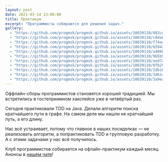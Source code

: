 ```yaml
---
layout: post
date: 2021-03-14 13:00:00
title: Практикум
excerpt: "Программисты собираются для решения задач."
gallery:
  - "https://github.com/progmsk/progmsk.github.io/assets/10639110/883cd134-3e4c-4a20-a7ac-d49c0086beb9"
  - "https://github.com/progmsk/progmsk.github.io/assets/10639110/c8da8774-b892-47a2-a117-61f3d8bb4bdf"
  - "https://github.com/progmsk/progmsk.github.io/assets/10639110/f74aab87-d2a6-47b0-ab00-4313108fcf22"
  - "https://github.com/progmsk/progmsk.github.io/assets/10639110/65942546-c367-4cd8-80b8-53afba80e06d"
  - "https://github.com/progmsk/progmsk.github.io/assets/10639110/a4098723-f0b9-4350-a2e7-fde6ca23ada6"
  - "https://github.com/progmsk/progmsk.github.io/assets/10639110/9b5b9928-7708-4aac-bac8-8b6a16b112e7"
  - "https://github.com/progmsk/progmsk.github.io/assets/10639110/aed7a867-dcd2-4e82-9c2a-eff22c71bebe"
  - "https://github.com/progmsk/progmsk.github.io/assets/10639110/0fb29d08-0387-4935-8430-99ff78dd43e7"
  - "https://github.com/progmsk/progmsk.github.io/assets/10639110/2db16b9d-71ca-4916-b4fa-226cbb51621e"
  - "https://github.com/progmsk/progmsk.github.io/assets/10639110/3d614c8c-2158-4b1e-a99e-1afd55c357a4"
  - "https://github.com/progmsk/progmsk.github.io/assets/10639110/3a9ead26-f8b6-4faf-ae3a-c3d510e5dce6"
---
```


Оффлайн-сборы программистов становятся хорошей традицией. Мы встретились в гостеприимном хакспейсе уже в четвёртый раз.

Сегодня практиковали TDD на Java. Делали алгоритм поиска кратчайшего пути в графе. На самом деле мы нашли не кратчайший путь, а его длину.

Нас всё устраивает, потому что главное в наших посиделках — не реализовать алгоритм, а попрактиковать TDD и групповую разработку. А с этими задачами у нас всё получилось.

Клуб программистов собирается на офлайн-практикум каждый месяц. Анонсы в [нашем чате](https://t.me/progmsk)!
